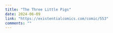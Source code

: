 ```yaml
---
title: "The Three Little Pigs"
date: 2024-06-09
link: "https://existentialcomics.com/comic/553"
comments: ""
---
```


